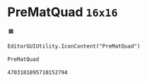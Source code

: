 # PreMatQuad `16x16`
<img src="/img/PreMatQuad.png" width=16 height=16>

``` CSharp
EditorGUIUtility.IconContent("PreMatQuad")
```
```
PreMatQuad
```
```
4703181895710152794
```
